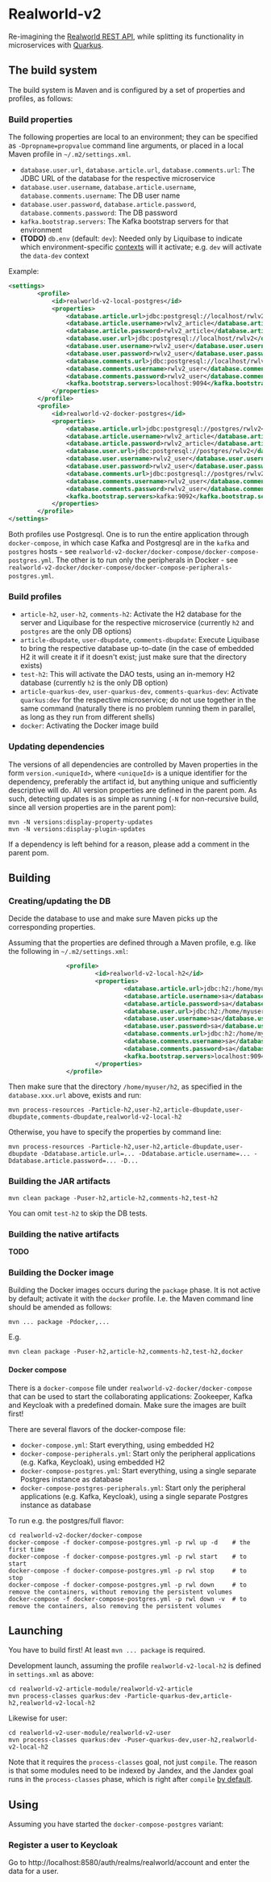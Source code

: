 # Realworld-v2

Re-imagining the [Realworld REST API](https://github.com/gothinkster/realworld/tree/master/api),
while splitting its functionality in microservices with [Quarkus](https://quarkus.io/).

## The build system

The build system is Maven and is configured by a set of properties and profiles, as follows:

### Build properties

The following properties are local to an environment; they can be specified as `-Dpropname=propvalue` command line arguments,
or placed in a local Maven profile in `~/.m2/settings.xml`.

- `database.user.url`, `database.article.url`, `database.comments.url`: The JDBC URL of the database for the respective microservice
- `database.user.username`, `database.article.username`, `database.comments.username`: The DB user name
- `database.user.password`, `database.article.password`, `database.comments.password`: The DB password
- `kafka.bootstrap.servers`: The Kafka bootstrap servers for that environment
- **(TODO)** `db.env` (default: `dev`): Needed only by Liquibase to indicate which environment-specific [contexts](https://www.liquibase.org/documentation/contexts.html)
will it activate; e.g. `dev` will activate the `data-dev` context

Example:

```xml
<settings>
		<profile>
			<id>realworld-v2-local-postgres</id>
			<properties>
				<database.article.url>jdbc:postgresql://localhost/rwlv2</database.article.url>
				<database.article.username>rwlv2_article</database.article.username>
				<database.article.password>rwlv2_article</database.article.password>
				<database.user.url>jdbc:postgresql://localhost/rwlv2</database.user.url>
				<database.user.username>rwlv2_user</database.user.username>
				<database.user.password>rwlv2_user</database.user.password>
				<database.comments.url>jdbc:postgresql://localhost/rwlv2</database.comments.url>
				<database.comments.username>rwlv2_user</database.comments.username>
				<database.comments.password>rwlv2_user</database.comments.password>
				<kafka.bootstrap.servers>localhost:9094</kafka.bootstrap.servers>
			</properties>
		</profile>
		<profile>
			<id>realworld-v2-docker-postgres</id>
			<properties>
				<database.article.url>jdbc:postgresql://postgres/rwlv2</database.article.url>
				<database.article.username>rwlv2_article</database.article.username>
				<database.article.password>rwlv2_article</database.article.password>
				<database.user.url>jdbc:postgresql://postgres/rwlv2</database.user.url>
				<database.user.username>rwlv2_user</database.user.username>
				<database.user.password>rwlv2_user</database.user.password>
				<database.comments.url>jdbc:postgresql://postgres/rwlv2</database.comments.url>
				<database.comments.username>rwlv2_user</database.comments.username>
				<database.comments.password>rwlv2_user</database.comments.password>
				<kafka.bootstrap.servers>kafka:9092</kafka.bootstrap.servers>
			</properties>
		</profile>
</settings>
```

Both profiles use Postgresql. One is to run the entire application through `docker-compose`, in which case Kafka and
Postgresql are in the `kafka` and `postgres` hosts - see `realworld-v2-docker/docker-compose/docker-compose-postgres.yml`.
The other is to run only the peripherals in Docker - see `realworld-v2-docker/docker-compose/docker-compose-peripherals-postgres.yml`.

### Build profiles

- `article-h2`, `user-h2`, `comments-h2`: Activate the H2 database for the server and Liquibase for the respective microservice (currently `h2` and `postgres` are the only DB options)
- `article-dbupdate`, `user-dbupdate`, `comments-dbupdate`: Execute Liquibase to bring the respective database up-to-date (in the case of embedded H2 it will create it if it doesn't exist; just make sure that the directory exists)
- `test-h2`: This will activate the DAO tests, using an in-memory H2 database (currently `h2` is the only DB option)
- `article-quarkus-dev`, `user-quarkus-dev`, `comments-quarkus-dev`: Activate `quarkus:dev` for the respective microservice; do not use together in the same command
  (naturally there is no problem running them in parallel, as long as they run from different shells)
- `docker`: Activating the Docker image build

### Updating dependencies

The versions of all dependencies are controlled by Maven properties in the form `version.<uniqueId>`,
where `<uniqueId>` is a unique identifier for the dependency, preferably the artifact id, but anything
unique and sufficiently descriptive will do. All version properties are defined in the parent pom.
As such, detecting updates is as simple as running (`-N` for non-recursive build, since all version properties are
in the parent pom):

```shell
mvn -N versions:display-property-updates
mvn -N versions:display-plugin-updates
```

If a dependency is left behind for a reason, please add a comment in the parent pom.

## Building

### Creating/updating the DB

Decide the database to use and make sure Maven picks up the corresponding properties.

Assuming that the properties are defined through a Maven profile, e.g. like the following in `~/.m2/settings.xml`:

```xml
                <profile>
                        <id>realworld-v2-local-h2</id>
                        <properties>
                                <database.article.url>jdbc:h2:/home/myuser/h2/article</database.article.url>
                                <database.article.username>sa</database.article.username>
                                <database.article.password>sa</database.article.password>
                                <database.user.url>jdbc:h2:/home/myuser/h2/user</database.user.url>
                                <database.user.username>sa</database.user.username>
                                <database.user.password>sa</database.user.password>
                                <database.comments.url>jdbc:h2:/home/myuser/h2/comments</database.comments.url>
                                <database.comments.username>sa</database.comments.username>
                                <database.comments.password>sa</database.comments.password>
                                <kafka.bootstrap.servers>localhost:9094</kafka.bootstrap.servers>
                        </properties>
                </profile>
```

Then make sure that the directory `/home/myuser/h2`, as specified in the `database.xxx.url` above, exists and run:

```shell
mvn process-resources -Particle-h2,user-h2,article-dbupdate,user-dbupdate,comments-dbupdate,realworld-v2-local-h2
```

Otherwise, you have to specify the properties by command line:

```shell
mvn process-resources -Particle-h2,user-h2,article-dbupdate,user-dbupdate -Ddatabase.article.url=... -Ddatabase.article.username=... -Ddatabase.article.password=... -D...
```

### Building the JAR artifacts

```shell
mvn clean package -Puser-h2,article-h2,comments-h2,test-h2
```

You can omit `test-h2` to skip the DB tests.

### Building the native artifacts

**TODO**

### Building the Docker image

Building the Docker images occurs during the `package` phase.
It is not active by default; activate it with the `docker` profile.
I.e. the Maven command line should be amended as follows:

```shell
mvn ... package -Pdocker,...
```

E.g.

```shell
mvn clean package -Puser-h2,article-h2,comments-h2,test-h2,docker
```

#### Docker compose

There is a `docker-compose` file under `realworld-v2-docker/docker-compose` that can be used to start the collaborating
applications: Zookeeper, Kafka and Keycloak with a predefined domain.
Make sure the images are built first!

There are several flavors of the docker-compose file:

- `docker-compose.yml`: Start everything, using embedded H2
- `docker-compose-peripherals.yml`: Start only the peripheral applications (e.g. Kafka, Keycloak), using embedded H2
- `docker-compose-postgres.yml`: Start everything, using a single separate Postgres instance as database
- `docker-compose-postgres-peripherals.yml`: Start only the peripheral applications (e.g. Kafka, Keycloak), using a single separate Postgres instance as database

To run e.g. the postgres/full flavor:

```shell
cd realworld-v2-docker/docker-compose
docker-compose -f docker-compose-postgres.yml -p rwl up -d    # the first time
docker-compose -f docker-compose-postgres.yml -p rwl start    # to start
docker-compose -f docker-compose-postgres.yml -p rwl stop     # to stop
docker-compose -f docker-compose-postgres.yml -p rwl down     # to remove the containers, without removing the persistent volumes
docker-compose -f docker-compose-postgres.yml -p rwl down -v  # to remove the containers, also removing the persistent volumes
```

## Launching

You have to build first! At least `mvn ... package` is required.

Development launch, assuming the profile `realworld-v2-local-h2` is defined in `settings.xml` as above:

```shell
cd realworld-v2-article-module/realworld-v2-article
mvn process-classes quarkus:dev -Particle-quarkus-dev,article-h2,realworld-v2-local-h2
```

Likewise for user:

```shell
cd realworld-v2-user-module/realworld-v2-user
mvn process-classes quarkus:dev -Puser-quarkus-dev,user-h2,realworld-v2-local-h2
```

Note that it requires the `process-classes` goal, not just `compile`. The reason is that some modules
need to be indexed by Jandex, and the Jandex goal runs in the `process-classes` phase, which is right after `compile`
[by default](https://maven.apache.org/guides/introduction/introduction-to-the-lifecycle.html).

## Using

Assuming you have started the `docker-compose-postgres` variant:

### Register a user to Keycloak

Go to http://localhost:8580/auth/realms/realworld/account and enter the data for a user.

